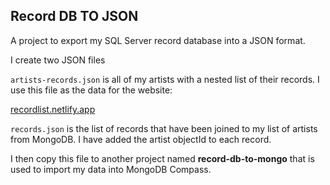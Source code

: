 ## Record DB TO JSON

A project to export my SQL Server record database into a JSON format.

I create two JSON files

``artists-records.json`` is all of my artists with a nested list of their records. I use this file as the data for the website:

[recordlist.netlify.app](https://recordlist.netlify.app "recordlist.netlify.app")

``records.json`` is the list of records that have been joined to my list of artists from MongoDB. I have added the artist objectId to each record.

I then copy this file to another project named **record-db-to-mongo** that is used to import my data into MongoDB Compass.
